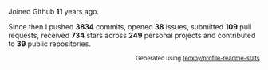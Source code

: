 Joined Github **11** years ago.

Since then I pushed **3834** commits, opened **38** issues, submitted **109** pull requests, received **734** stars across **249** personal projects and contributed to **39** public repositories.

<p align="right"><sub>Generated using <a href="https://github.com/marketplace/actions/profile-readme-stats">teoxoy/profile-readme-stats</a></sub></p>
